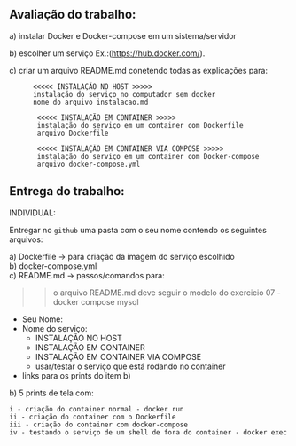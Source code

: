 ## Avaliação do trabalho: 

a) instalar Docker e Docker-compose em um sistema/servidor

b) escolher um serviço Ex.:(https://hub.docker.com/).

c) criar um arquivo README.md conetendo todas as explicações para:

 

          <<<<< INSTALAÇÃO NO HOST >>>>>
          instalação do serviço no computador sem docker  
          nome do arquivo instalacao.md  

           <<<<< INSTALAÇÃO EM CONTAINER >>>>>
           instalação do serviço em um container com Dockerfile           
           arquivo Dockerfile

           <<<<< INSTALAÇÃO EM CONTAINER VIA COMPOSE >>>>>
           instalação do serviço em um container com Docker-compose           
           arquivo docker-compose.yml


## Entrega do trabalho:

INDIVIDUAL:   

Entregar no `github` uma pasta com o seu nome contendo os seguintes arquivos:  

a) Dockerfile -> para criação da imagem do serviço escolhido  
b) docker-compose.yml  
c) README.md -> passos/comandos para:  
>> o arquivo README.md deve seguir o modelo do exercicio 07 - docker compose mysql  

- Seu Nome:  
- Nome do serviço:  
	- INSTALAÇÃO NO HOST   
	- INSTALAÇÃO EM CONTAINER  
	- INSTALAÇÃO EM CONTAINER VIA COMPOSE  
	- usar/testar o serviço que está rodando no container   
- links para os prints do item b) 

b) 5 prints de tela com:   

	i - criação do container normal - docker run  
	ii - criação do container com o Dockerfile  
	iii - criação do container com docker-compose  
	iv - testando o serviço de um shell de fora do container - docker exec  


